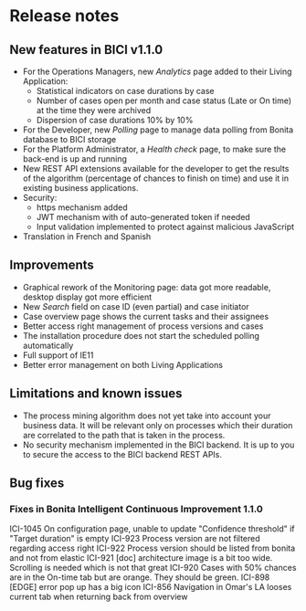 # Release notes

## New features in BICI v1.1.0 
* For the Operations Managers, new _Analytics_ page added to their Living Application:
    - Statistical indicators on case durations by case
    - Number of cases open per month and case status (Late or On time) at the time they were archived
    - Dispersion of case durations 10% by 10%
* For the Developer, new _Polling_ page to manage data polling from Bonita database to BICI storage
* For the Platform Administrator, a _Health check_ page, to make sure the back-end is up and running
* New REST API extensions available for the developer to get the results of the algorithm (percentage of chances to finish on time) and use it in existing business applications.
* Security:
    - https mechanism added
    - JWT mechanism with of auto-generated token if needed
    - Input validation implemented to protect against malicious JavaScript
* Translation in French and Spanish

## Improvements
* Graphical rework of the Monitoring page: data got more readable, desktop display got more efficient
* New _Search_ field on case ID (even partial) and case initiator
* Case overview page shows the current tasks and their assignees
* Better access right management of process versions and cases
* The installation procedure does not start the scheduled polling automatically
* Full support of IE11
* Better error management on both Living Applications


## Limitations and known issues

* The process mining algorithm does not yet take into account your business data. It will be relevant only on processes which their duration are correlated to the path that is taken in the process.
* No security mechanism implemented in the BICI backend. It is up to you to secure the access to the BICI backend REST APIs.

## Bug fixes

### Fixes in Bonita Intelligent Continuous Improvement 1.1.0
ICI-1045 On configuration page, unable to update "Confidence threshold" if "Target duration" is empty
ICI-923	Process version are not filtered regarding access right
ICI-922	Process version should be listed from bonita and not from elastic
ICI-921	[doc] architecture image is a bit too wide. Scrolling is needed which is not that great
ICI-920	Cases with 50% chances are in the On-time tab but are orange. They should be green.
ICI-898	[EDGE] error pop up has a big icon
ICI-856	Navigation in Omar's LA looses current tab when returning back from overview
